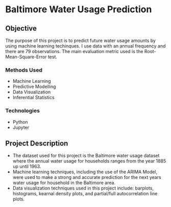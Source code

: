 # Baltimore Water Usage Prediction

## Objective 
The purpose of this project is to predict future water usage amounts by using machine learning techinques. I use data with an annual frequency and there are 79 observations. The main evaluation metric used is the Root-Mean-Square-Error test.

### Methods Used 
* Machine Learning 
* Predictive Modelling 
* Data Visualization 
* Inferential Statistics 

### Technologies 
* Python
* Jupyter 

## Project Description 
* The dataset used for this project is the Baltimore water usage dataset where the annual water usage for households ranges from the year 1885 up until 1963.
* Machine learning techniques, including the use of the ARIMA Model, were used to make a strong and accurate prediction for the next years water usage for household in the Baltimore area. 
* Data visualization techniques used in this project include: barplots, histograms, kearnal density plots, and partial/full autocorrelation line plots.  
